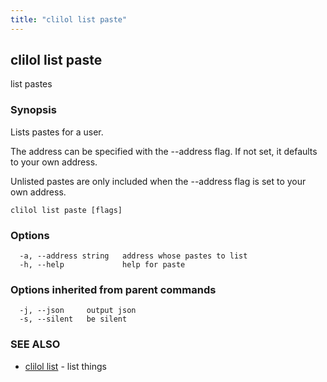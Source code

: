 ```yaml
---
title: "clilol list paste"
---
```

## clilol list paste

list pastes

### Synopsis

Lists pastes for a user.

The address can be specified with the --address flag. If not set,
it defaults to your own address.

Unlisted pastes are only included when the --address flag is set to
your own address.

```
clilol list paste [flags]
```

### Options

```
  -a, --address string   address whose pastes to list
  -h, --help             help for paste
```

### Options inherited from parent commands

```
  -j, --json     output json
  -s, --silent   be silent
```

### SEE ALSO

* [clilol list](clilol_list.md)	 - list things

